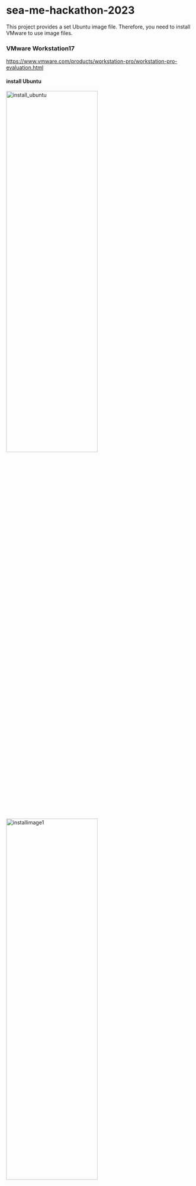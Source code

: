 # sea-me-hackathon-2023
This project provides a set Ubuntu image file. Therefore, you need to install VMware to use image files.

### VMware Workstation17

https://www.vmware.com/products/workstation-pro/workstation-pro-evaluation.html





#### install Ubuntu
<img src="https://github.com/AveesLab/hackathon-someip/assets/125881959/103899b6-ddb3-4683-a5bd-52689cf37e62" width="70%" height="50%" title="px(픽셀) 크기 설정" alt="install_ubuntu"></img>


<img src="https://github.com/AveesLab/sea-me-hackathon-2023/assets/125881959/7eccbd12-e5b6-47f4-a89f-5bd6cfd712ad" width="70%" height="50%" title="px(픽셀) 크기 설정" alt="installimage1"></img>


#### install iso file
<img src="https://github.com/AveesLab/sea-me-hackathon-2023/assets/125881959/14af5302-b502-448e-a278-a33c94ff9213" width="70%" height="50%" title="px(픽셀) 크기 설정" alt="installimage2"></img>









#### personalize Linux
<img src="https://github.com/AveesLab/hackathon-someip/assets/125881959/99b9f72b-0b7c-4be0-9115-05fb0c717fdb" width="70%" height="50%" title="px(픽셀) 크기 설정" alt="install4"></img>


username : avees

password : nvidia


<img src="https://github.com/AveesLab/sea-me-hackathon-2023/assets/125881959/705c89d8-ad3f-4709-a8e2-b615046d4782" width="70%" height="50%" title="px(픽셀) 크기 설정" alt="installimage3"></img>


<img src="" width="70%" height="50%" title="px(픽셀) 크기 설정" alt=""></img>


#### hardware setup (in recommended range)

<img src="https://github.com/AveesLab/hackathon-someip/assets/125881959/0c0147a9-ae4c-493f-81a0-3fe76e7251b3" width="70%" height="50%" title="px(픽셀) 크기 설정" alt="install_ram"></img>



#### power on
<img src="https://github.com/AveesLab/hackathon-someip/assets/125881959/bbfb8164-9f42-4b61-a2a6-f8de4547a3e9" width="70%" height="50%" title="px(픽셀) 크기 설정" alt="power_on"></img>



#### login ubuntu
<img src="https://github.com/AveesLab/hackathon-someip/assets/125881959/de8ff45e-6300-46a9-ac82-1b571c5e6356" width="70%" height="50%" title="px(픽셀) 크기 설정" alt="login"></img>




#### windows settings for vsomeip communication (WIN10)


<img src="https://github.com/AveesLab/hackathon-someip/assets/125881959/39679920-dbbe-410c-9efb-f930d1135a5c" width="70%" height="50%" title="px(픽셀) 크기 설정" alt="Untitled"></img>





<img src="https://github.com/AveesLab/hackathon-someip/assets/125881959/7479d59d-bb6d-4602-9413-971ea376a2ea" width="70%" height="50%" title="px(픽셀) 크기 설정" alt="vmware_wifi1"></img>


<img src="https://github.com/AveesLab/sea-me-hackathon-2023/assets/125881959/71b66e42-8dcb-4268-bbea-73c0bb558753" width="70%" height="50%" title="px(픽셀) 크기 설정" alt="winwifiset1"></img>





#### VMware settings (Edit -> Virtual Network Editor)
<img src="https://github.com/AveesLab/hackathon-someip/assets/125881959/56a925ee-be6a-406d-b937-520cba8535a9" width="70%" height="50%" title="px(픽셀) 크기 설정" alt="vmware1"></img>



#### change settings
<img src="https://github.com/AveesLab/sea-me-hackathon-2023/assets/125881959/20d9b8b8-20c1-4081-b732-6a15680edec6" width="70%" height="50%" title="px(픽셀) 크기 설정" alt="virtualneteditor"></img>



#### VMnet0 Bridged check (Automatic Check -> Apply -> OK)
<img src="https://github.com/AveesLab/hackathon-someip/assets/125881959/72f990b8-08ca-45d4-af25-d527a5484636" width="70%" height="50%" title="px(픽셀) 크기 설정" alt="bridge"></img>


### Ubuntu Settings
<img src="https://github.com/AveesLab/sea-me-hackathon-2023/assets/125881959/6c2d604b-f0cb-44f7-a162-0f96415d8583" width="70%" height="50%" title="px(픽셀) 크기 설정" alt="wifiubuntuset1"></img>


<img src="https://github.com/AveesLab/sea-me-hackathon-2023/assets/125881959/f0583e5e-d6c8-4809-b91a-9bda2d9d206f" width="70%" height="50%" title="px(픽셀) 크기 설정" alt="SetVMnet0"></img>




#### network ping check
<pre>
<code>
ifconfig -a
</code>
</pre>
  <img src="https://github.com/AveesLab/hackathon-someip/assets/125881959/ebf358fd-5c51-41a5-ad92-6976392c2d01" width="70%" height="50%" title="px(픽셀) 크기 설정" alt="ifconfig-a"></img>


#### ping to TX2
<img src="https://github.com/AveesLab/hackathon-someip/assets/125881959/06ef3f9e-3e89-468e-aa5b-1985d7b73dae" width="70%" height="50%" title="px(픽셀) 크기 설정" alt="ping_to_tx2"></img>


#### ping to laptop VMware
<img src="https://github.com/AveesLab/hackathon-someip/assets/125881959/349ef132-b782-4f6d-bb54-e722a2ff6308" width="70%" height="50%" title="px(픽셀) 크기 설정" alt="ping to laptop"></img>


* * *
## commonapi, vsomeip settings


#### Install OpenJDK Java 8
<pre>
<code>
sudo apt update
sudo apt install openjdk-8-jdk

java -version
//1.8.0_xxx 확인
</code>
</pre>
<img src="https://github.com/AveesLab/hackathon-someip/assets/125881959/61b5d906-0877-4a36-b949-08d3d99a72a4" width="70%" height="50%" title="px(픽셀) 크기 설정" alt="java_version"></img>


<pre>
<code>
sudo apt-get install libboost-all-dev

  // build the commonAPI runtime library
cd ~
mkdir build-commonapi && cd build-commonapi


git clone https://github.com/GENIVI/capicxx-core-runtime.git
cd capicxx-core-runtime/
git checkout 3.2.0
mkdir build
cd build
cmake ..
make -j2
</code>
</pre>
###### result
<img src="https://github.com/AveesLab/hackathon-someip/assets/125881959/b9498614-b4d3-4786-8232-66171ede298e" width="70%" height="50%" title="px(픽셀) 크기 설정" alt="result"></img>


<pre>
<code>
cd ~
mkdir project-hello
cd project-hello
mkdir fidl
cd fidl
</code>
</pre>

*
*



### Download code generator 3.2.0.1
<pre>
<code>
cd ~
mkdir generator && cd generator
wget https://github.com/COVESA/capicxx-core-tools/releases/download/3.2.0.1/commonapi_core_generator.zip
unzip commonapi_core_generator.zip -d core-generator
cd core-generator
chmod +x commonapi-core-generator-linux-x86_64
</code>
</pre>



### Download someip code generator 3.2.0.1
<pre>
<code>
cd ~/generator
wget https://github.com/COVESA/capicxx-someip-tools/releases/download/3.2.0.1/commonapi_someip_generator.zip
unzip commonapi_someip_generator.zip -d someip-generator
cd someip-generator
chmod +x commonapi-someip-generator-linux-x86_64
</code>
</pre>


### Run generator
<pre>
<code>
cd ~/project-hello
../generator/core-generator/commonapi-core-generator-linux-x86_64 -sk ./fidl/HelloWorld.fidl -d ./src-gen-hello
../generator/someip-generator/commonapi-someip-generator-linux-x86_64 ./fidl/HelloWorld.fdepl -d ./src-gen-hello
</code>
</pre>


### Write the client and the service application
<pre>
<code>
cd ~/project-hello
mkdir src && cd src
</code>
</pre>



####  Make 4 files in src directory 
*
*
*
*

#### Write CMakeLists.txt on project directory
*

### build and run
<pre>
<code>
mkdir build
cd build
cmake ..
make
</code>
</pre>

### Execute Service, Client in two terminals

